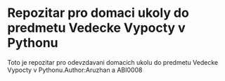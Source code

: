 # Repozitar pro domaci ukoly do predmetu Vedecke Vypocty v Pythonu

Toto je repozitar pro odevzdavani domacich ukolu do predmetu Vedecke Vypocty v Pythonu.Author:Aruzhan a ABI0008